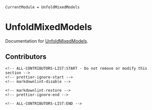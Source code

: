 ```@meta
CurrentModule = UnfoldMixedModels
```

# UnfoldMixedModels

Documentation for [UnfoldMixedModels](https://github.com/unfoldtoolbox/UnfoldMixedModels.jl).

## Contributors

```@raw html
<!-- ALL-CONTRIBUTORS-LIST:START - Do not remove or modify this section -->
<!-- prettier-ignore-start -->
<!-- markdownlint-disable -->

<!-- markdownlint-restore -->
<!-- prettier-ignore-end -->

<!-- ALL-CONTRIBUTORS-LIST:END -->
```
